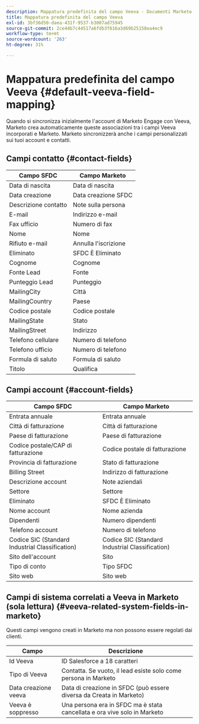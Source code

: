 ```yaml
---
description: Mappatura predefinita del campo Veeva - Documenti Marketo - Documentazione del prodotto
title: Mappatura predefinita del campo Veeva
exl-id: 3bf36d50-daea-431f-9537-b3007ad75945
source-git-commit: 2ce44b7c44517a6fdb3f616a3d69b25158ea4ec9
workflow-type: tm+mt
source-wordcount: '263'
ht-degree: 31%

---
```


# Mappatura predefinita del campo Veeva {#default-veeva-field-mapping}

Quando si sincronizza inizialmente l&#39;account di Marketo Engage con Veeva, Marketo crea automaticamente queste associazioni tra i campi Veeva incorporati e Marketo. Marketo sincronizzerà anche i campi personalizzati sui tuoi account e contatti.

## Campi contatto {#contact-fields}

<table>
  <colgroup>
    <col/>
    <col/>
  </colgroup>
  <thead>
    <tr>
      <th>Campo SFDC</th>
      <th>Campo Marketo</th>
    </tr>
  </thead>
  <tbody>
    <tr>
      <td>Data di nascita</td>
      <td>Data di nascita</td>
    </tr>
    <tr>
      <td>Data creazione</td>
      <td>Data creazione SFDC</td>
    </tr>
    <tr>
      <td>Descrizione contatto</td>
      <td>Note sulla persona</td>
    </tr>
    <tr>
      <td>E-mail</td>
      <td>Indirizzo e-mail</td>
    </tr>
    <tr>
      <td>Fax ufficio</td>
      <td>Numero di fax</td>
    </tr>
    <tr>
      <td>Nome</td>
      <td>Nome</td>
    </tr>
    <tr>
      <td>Rifiuto e-mail</td>
      <td>Annulla l'iscrizione</td>
    </tr>
    <tr>
      <td>Eliminato</td>
      <td>SFDC È Eliminato</td>
    </tr>
    <tr>
      <td>Cognome</td>
      <td>Cognome</td>
    </tr>
    <tr>
      <td>Fonte Lead</td>
      <td>Fonte</td>
    </tr>
    <tr>
      <td>Punteggio Lead</td>
      <td>Punteggio</td>
    </tr>
    <tr>
      <td>MailingCity</td>
      <td>Città</td>
    </tr>
    <tr>
      <td>MailingCountry</td>
      <td>Paese</td>
    </tr>
    <tr>
      <td>Codice postale</td>
      <td>Codice postale</td>
    </tr>
    <tr>
      <td>MailingState</td>
      <td>Stato</td>
    </tr>
    <tr>
      <td>MailingStreet</td>
      <td>Indirizzo</td>
    </tr>
    <tr>
      <td>Telefono cellulare</td>
      <td>Numero di telefono</td>
    </tr>
    <tr>
      <td>Telefono ufficio</td>
      <td>Numero di telefono</td>
    </tr>
    <tr>
      <td>Formula di saluto</td>
      <td>Formula di saluto</td>
    </tr>
    <tr>
      <td>Titolo</td>
      <td>Qualifica</td>
    </tr>
  </tbody>
</table>

## Campi account {#account-fields}

<table>
  <colgroup>
    <col/>
    <col/>
  </colgroup>
  <thead>
    <tr>
      <th>Campo SFDC</th>
      <th>Campo Marketo</th>
    </tr>
  </thead>
  <tbody>
    <tr>
      <td>Entrata annuale</td>
      <td>Entrata annuale</td>
    </tr>
    <tr>
      <td>Città di fatturazione</td>
      <td>Città di fatturazione</td>
    </tr>
    <tr>
      <td>Paese di fatturazione</td>
      <td>Paese di fatturazione</td>
    </tr>
    <tr>
      <td>Codice postale/CAP di fatturazione</td>
      <td>Codice postale di fatturazione</td>
    </tr>
    <tr>
      <td>Provincia di fatturazione</td>
      <td>Stato di fatturazione</td>
    </tr>
    <tr>
      <td>Billing Street</td>
      <td>Indirizzo di fatturazione</td>
    </tr>
    <tr>
      <td>Descrizione account</td>
      <td>Note aziendali</td>
    </tr>
    <tr>
      <td>Settore</td>
      <td>Settore</td>
    </tr>
    <tr>
      <td>Eliminato</td>
      <td>SFDC È Eliminato</td>
    </tr>
    <tr>
      <td>Nome account</td>
      <td>Nome azienda</td>
    </tr>
    <tr>
      <td>Dipendenti</td>
      <td>Numero dipendenti</td>
    </tr>
    <tr>
      <td>Telefono account</td>
      <td>Numero di telefono</td>
    </tr>
    <tr>
      <td>Codice SIC (Standard Industrial Classification)</td>
      <td>Codice SIC (Standard Industrial Classification)</td>
    </tr>
    <tr>
      <td>Sito dell'account</td>
      <td>Sito</td>
    </tr>
    <tr>
      <td>Tipo di conto</td>
      <td>Tipo SFDC</td>
    </tr>
    <tr>
      <td>Sito web</td>
      <td>Sito web</td>
    </tr>
  </tbody>
</table>

## Campi di sistema correlati a Veeva in Marketo (sola lettura) {#veeva-related-system-fields-in-marketo}

Questi campi vengono creati in Marketo ma non possono essere regolati dai clienti.

<table>
  <colgroup>
    <col/>
    <col/>
  </colgroup>
  <thead>
    <tr>
      <th>Campo</th>
      <th>Descrizione</th>
    </tr>
  </thead>
  <tbody>
    <tr>
      <td>Id Veeva</td>
      <td>ID Salesforce a 18 caratteri</td>
    </tr>
    <tr>
      <td>Tipo di Veeva</td>
      <td>Contatta. Se vuoto, il lead esiste solo come persona in Marketo</td>
    </tr>
    <tr>
      <td>Data creazione veeva</td>
      <td>Data di creazione in SFDC (può essere diversa da Creata in Marketo)</td>
    </tr>
    <tr>
      <td>Veeva è soppresso</td>
      <td>Una persona era in SFDC ma è stata cancellata e ora vive solo in Marketo</td>
    </tr>
  </tbody>
</table>
